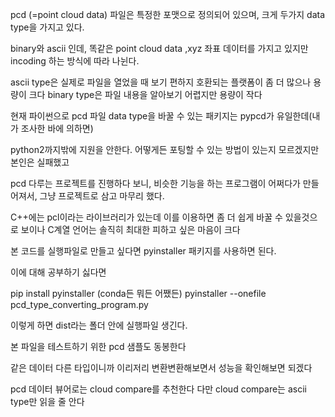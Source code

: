 pcd (=point cloud data) 파일은 특정한 포맷으로 정의되어 있으며,
크게 두가지 data type을 가지고 있다.

binary와 ascii 인데, 똑같은 point cloud data ,xyz 좌표 데이터를 가지고 있지만 incoding 하는 방식에 따라 나뉜다.

ascii type은 실제로 파일을 열었을 때 보기 편하지 호환되는 플랫폼이 좀 더 많으나 용량이 크다
binary type은 파일 내용을 알아보기 어렵지만 용량이 작다

현재 파이썬으로 pcd 파일 data type을 바꿀 수 있는 패키지는 pypcd가 유일한데(내가 조사한 바에 의하면)

python2까지밖에 지원을 안한다. 어떻게든 포팅할 수 있는 방법이 있는지 모르겠지만 본인은 실패했고

pcd 다루는 프로젝트를 진행하다 보니, 비슷한 기능을 하는 프로그램이 어쩌다가 만들어져서, 그냥 프로젝트로 삼고 마무리 했다.

C++에는 pcl이라는 라이브러리가 있는데 이를 이용하면 좀 더 쉽게 바꿀 수 있을것으로 보이나
C계열 언어는 솔직히 최대한 피하고 싶은 마음이 크다

본 코드를 실행파일로 만들고 싶다면 pyinstaller 패키지를 사용하면 된다.

이에 대해 공부하기 싫다면 

pip install pyinstaller (conda든 뭐든 어쨌든)
pyinstaller --onefile pcd_type_converting_program.py

이렇게 하면 dist라는 폴더 안에 실행파일 생긴다.

본 파일을 테스트하기 위한 pcd 샘플도 동봉한다

같은 데이터 다른 타입이니까 이리저리 변환변환해보면서 성능을 확인해보면 되겠다

pcd 데이터 뷰어로는 cloud compare를 추천한다
다만 cloud compare는 ascii type만 읽을 줄 안다
